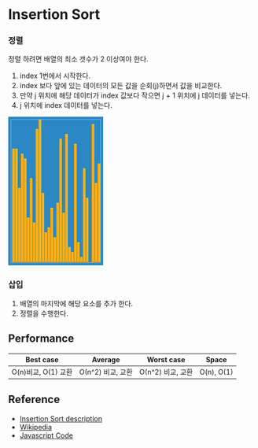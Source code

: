 # Insertion Sort

### 정렬
정렬 하려면 배열의 최소 갯수가 2 이상여야 한다.

1. index 1번에서 시작한다.  
2. index 보다 앞에 있는 데이터의 모든 값을 순회(j)하면서 값을 비교한다.
3. 만약 j 위치에 해당 데이터가 index 값보다 작으면 j + 1 위치에 j 데이터를 넣는다.
4. j 위치에 index 데이터를 넣는다.

![Insertion Sort](../../img/insertion_sort.gif)

### 삽입
1. 배열의 마지막에 해당 요소를 추가 한다.
2. 정렬을 수행한다.

## Performance
 Best case         |  Average        | Worst case      | Space 
-------------------| --------------- | --------------- | ---------
 O(n)비교, O(1) 교환  | О(n^2) 비교, 교환 | О(n^2) 비교, 교환 | O(n), O(1)

## Reference
- [Insertion Sort description](https://ratsgo.github.io/data%20structure&algorithm/2017/09/06/insmersort/)
- [Wikipedia](https://ko.wikipedia.org/wiki/%EC%82%BD%EC%9E%85_%EC%A0%95%EB%A0%AC)
- [Javascript Code](https://hackernoon.com/programming-with-js-insertion-sort-1316df8354f5)
